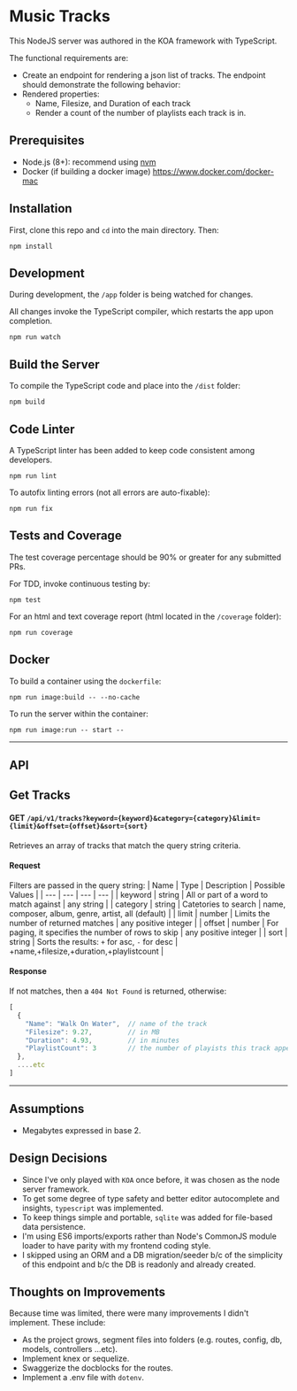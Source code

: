 # Music Tracks
This NodeJS server was authored in the KOA framework with TypeScript.


The functional requirements are:
* Create an endpoint for rendering a json list of tracks. The endpoint should demonstrate the following behavior:
* Rendered properties:
  * Name, Filesize, and Duration of each track
  * Render a count of the number of playlists each track is in.

## Prerequisites
* Node.js (8+): recommend using [nvm](https://github.com/creationix/nvm)
* Docker (if building a docker image) https://www.docker.com/docker-mac

## Installation
First, clone this repo and `cd` into the main directory.  Then:
```shell
npm install
```

## Development
During development, the `/app` folder is being watched for changes.

All changes invoke the TypeScript compiler, which restarts the app upon completion.
```shell
npm run watch
```

## Build the Server
To compile the TypeScript code and place into the `/dist` folder:
```shell
npm build
```

## Code Linter
A TypeScript linter has been added to keep code consistent among developers.
```shell
npm run lint
```
To autofix linting errors (not all errors are auto-fixable):
```shell
npm run fix
```

## Tests and Coverage
The test coverage percentage should be 90% or greater for any submitted PRs.

For TDD, invoke continuous testing by:
```shell
npm test
```
For an html and text coverage report (html located in the `/coverage` folder):
```shell
npm run coverage
```

## Docker
To build a container using the `dockerfile`:
```shell
npm run image:build -- --no-cache
```

To run the server within the container:
```shell
npm run image:run -- start --
```

---

## API

## Get Tracks
#### GET `/api/v1/tracks?keyword={keyword}&category={category}&limit={limit}&offset={offset}&sort={sort}`
Retrieves an array of tracks that match the query string criteria.
#### Request
Filters are passed in the query string:
| Name | Type | Description | Possible Values |
| --- | --- | --- | --- |
| keyword | string | All or part of a word to match against | any string |
| category | string | Catetories to search | name, composer, album, genre, artist, all (default) |
| limit | number | Limits the number of returned matches | any positive integer |
| offset | number | For paging, it specifies the number of rows to skip | any positive integer |
| sort | string | Sorts the results: `+` for asc, `-` for desc | +name,+filesize,+duration,+playlistcount |
#### Response
If not matches, then a `404 Not Found` is returned, otherwise:
```js
[
  {
    "Name": "Walk On Water",  // name of the track
    "Filesize": 9.27,         // in MB
    "Duration": 4.93,         // in minutes
    "PlaylistCount": 3        // the number of playists this track appears in
  },
  ....etc
]
```

---

## Assumptions
* Megabytes expressed in base 2.

## Design Decisions
* Since I've only played with `KOA` once before, it was chosen as the node server framework.
* To get some degree of type safety and better editor autocomplete and insights, `typescript` was implemented.
* To keep things simple and portable, `sqlite` was added for file-based data persistence.
* I'm using ES6 imports/exports rather than Node's CommonJS module loader to have parity with my frontend coding style.
* I skipped using an ORM and a DB migration/seeder b/c of the simplicity of this endpoint and b/c the DB is readonly and already created.

## Thoughts on Improvements
Because time was limited, there were many improvements I didn't implement.  These include:
* As the project grows, segment files into folders (e.g. routes, config, db, models, controllers ...etc).
* Implement knex or sequelize.
* Swaggerize the docblocks for the routes.
* Implement a .env file with `dotenv`.
